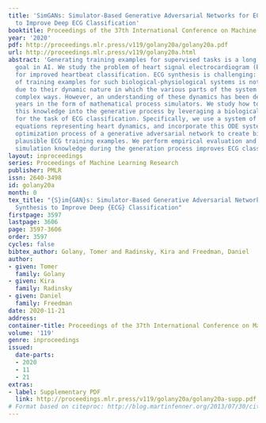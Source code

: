 ```yaml
---
title: 'SimGANs: Simulator-Based Generative Adversarial Networks for ECG Synthesis
  to Improve Deep ECG Classification'
booktitle: Proceedings of the 37th International Conference on Machine Learning
year: '2020'
pdf: http://proceedings.mlr.press/v119/golany20a/golany20a.pdf
url: http://proceedings.mlr.press/v119/golany20a.html
abstract: 'Generating training examples for supervised tasks is a long sought after
  goal in AI. We study the problem of heart signal electrocardiogram (ECG) synthesis
  for improved heartbeat classification. ECG synthesis is challenging: the generation
  of training examples for such biological-physiological systems is not straightforward,
  due to their dynamic nature in which the various parts of the system interact in
  complex ways. However, an understanding of these dynamics has been developed for
  years in the form of mathematical process simulators. We study how to incorporate
  this knowledge into the generative process by leveraging a biological simulator
  for the task of ECG classification. Specifically, we use a system of ordinary differential
  equations representing heart dynamics, and incorporate this ODE system into the
  optimization process of a generative adversarial network to create biologically
  plausible ECG training examples. We perform empirical evaluation and show that heart
  simulation knowledge during the generation process improves ECG classification.'
layout: inproceedings
series: Proceedings of Machine Learning Research
publisher: PMLR
issn: 2640-3498
id: golany20a
month: 0
tex_title: "{S}im{GAN}s: Simulator-Based Generative Adversarial Networks for {ECG}
  Synthesis to Improve Deep {ECG} Classification"
firstpage: 3597
lastpage: 3606
page: 3597-3606
order: 3597
cycles: false
bibtex_author: Golany, Tomer and Radinsky, Kira and Freedman, Daniel
author:
- given: Tomer
  family: Golany
- given: Kira
  family: Radinsky
- given: Daniel
  family: Freedman
date: 2020-11-21
address: 
container-title: Proceedings of the 37th International Conference on Machine Learning
volume: '119'
genre: inproceedings
issued:
  date-parts:
  - 2020
  - 11
  - 21
extras:
- label: Supplementary PDF
  link: http://proceedings.mlr.press/v119/golany20a/golany20a-supp.pdf
# Format based on citeproc: http://blog.martinfenner.org/2013/07/30/citeproc-yaml-for-bibliographies/
---
```

